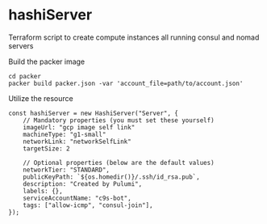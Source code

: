 # hashiServer

Terraform script to create compute instances all running consul and nomad servers

Build the packer image

```
cd packer
packer build packer.json -var 'account_file=path/to/account.json'
```

Utilize the resource 
```
const hashiServer = new HashiServer("Server", { 
    // Mandatory properties (you must set these yourself)
    imageUrl: "gcp image self link" 
    machineType: "g1-small"
    networkLink: "networkSelfLink"
    targetSize: 2

    // Optional properties (below are the default values)
    networkTier: "STANDARD",
    publicKeyPath: `${os.homedir()}/.ssh/id_rsa.pub`,
    description: "Created by Pulumi",
    labels: {},
    serviceAccountName: "c9s-bot",
    tags: ["allow-icmp", "consul-join"],
});
